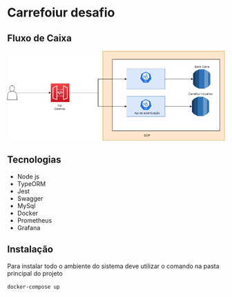 # Carrefoiur desafio
## Fluxo de Caixa
![desenho](desenho.png)

## Tecnologias

- Node js
- TypeORM
- Jest
- Swagger
- MySql
- Docker
- Prometheus
- Grafana

## Instalação
Para instalar todo o ambiente do sistema deve utilizar o comando na pasta principal do projeto
```sh
docker-compose up 
```
